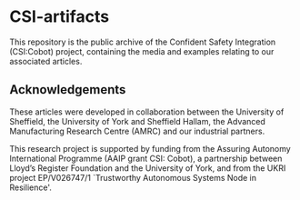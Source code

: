 # CSI-artifacts

This repository is the public archive of the Confident Safety Integration (CSI:Cobot) 
project, containing the media and examples relating to our associated articles.

## Acknowledgements

These articles were developed in collaboration between the University of Sheffield, 
the University of York and Sheffield Hallam, the Advanced Manufacturing Research Centre (AMRC) 
and our industrial partners.

This research project is supported by funding from the Assuring Autonomy
International Programme (AAIP grant CSI: Cobot), a partnership between
Lloyd’s Register Foundation and the University of York, and from the
UKRI project EP/V026747/1 `Trustworthy Autonomous Systems Node in
Resilience'.
